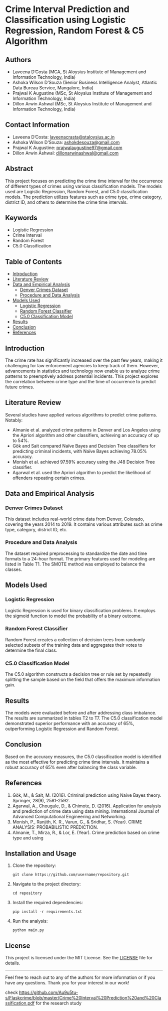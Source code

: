 # Crime Interval Prediction and Classification using Logistic Regression, Random Forest & C5 Algorithm

## Authors
- Laveena D’Costa (MCA, St Aloysius Institute of Management and Information Technology, India)
- Ashoka Wilson D’Souza (Senior Business Intelligence Analyst, Atlantic Data Bureau Service, Mangalore, India)
- Prajwal K Augustine (MSc, St Aloysius Institute of Management and Information Technology, India)
- Dillon Arwin Ashwal (MSc, St Aloysius Institute of Management and Information Technology, India)

## Contact Information
- Laveena D’Costa: laveenacrasta@staloysius.ac.in
- Ashoka Wilson D’Souza: ashokdesouza@gmail.com
- Prajwal K Augustine: prajwalaugustine97@gmail.com
- Dillon Arwin Ashwal: dillonarwinashwal@gmail.com

## Abstract
This project focuses on predicting the crime time interval for the occurrence of different types of crimes using various classification models. The models used are Logistic Regression, Random Forest, and C5.0 classification models. The prediction utilizes features such as crime type, crime category, district ID, and others to determine the crime time intervals.

## Keywords
- Logistic Regression
- Crime Interval
- Random Forest
- C5.0 Classification

## Table of Contents
- [Introduction](#introduction)
- [Literature Review](#literature-review)
- [Data and Empirical Analysis](#data-and-empirical-analysis)
  - [Denver Crimes Dataset](#denver-crimes-dataset)
  - [Procedure and Data Analysis](#procedure-and-data-analysis)
- [Models Used](#models-used)
  - [Logistic Regression](#logistic-regression)
  - [Random Forest Classifier](#random-forest-classifier)
  - [C5.0 Classification Model](#c50-classification-model)
- [Results](#results)
- [Conclusion](#conclusion)
- [References](#references)

## Introduction
The crime rate has significantly increased over the past few years, making it challenging for law enforcement agencies to keep track of them. However, advancements in statistics and technology now enable us to analyze crime patterns to preemptively address potential incidents. This project explores the correlation between crime type and the time of occurrence to predict future crimes.

## Literature Review
Several studies have applied various algorithms to predict crime patterns. Notably:
- Almanie et al. analyzed crime patterns in Denver and Los Angeles using the Apriori algorithm and other classifiers, achieving an accuracy of up to 54%.
- Gök and Sait compared Naïve Bayes and Decision Tree classifiers for predicting criminal incidents, with Naïve Bayes achieving 78.05% accuracy.
- Monish et al. achieved 97.59% accuracy using the J48 Decision Tree classifier.
- Agarwal et al. used the Apriori algorithm to predict the likelihood of offenders repeating certain crimes.

## Data and Empirical Analysis

### Denver Crimes Dataset
This dataset includes real-world crime data from Denver, Colorado, covering the years 2014 to 2019. It contains various attributes such as crime type, category, district ID, etc.

### Procedure and Data Analysis
The dataset required preprocessing to standardize the date and time formats to a 24-hour format. The primary features used for modeling are listed in Table T1. The SMOTE method was employed to balance the classes.

## Models Used

### Logistic Regression
Logistic Regression is used for binary classification problems. It employs the sigmoid function to model the probability of a binary outcome.

### Random Forest Classifier
Random Forest creates a collection of decision trees from randomly selected subsets of the training data and aggregates their votes to determine the final class.

### C5.0 Classification Model
The C5.0 algorithm constructs a decision tree or rule set by repeatedly splitting the sample based on the field that offers the maximum information gain.

## Results
The models were evaluated before and after addressing class imbalance. The results are summarized in tables T2 to T7. The C5.0 classification model demonstrated superior performance with an accuracy of 65%, outperforming Logistic Regression and Random Forest.

## Conclusion
Based on the accuracy measures, the C5.0 classification model is identified as the most effective for predicting crime time intervals. It maintains a robust accuracy of 65% even after balancing the class variable.

## References
1. Gök, M., & Sait, M. (2016). Criminal prediction using Naive Bayes theory. Springer, 28(9), 2581-2592.
2. Agarwal, A., Chougule, D., & Chimote, D. (2016). Application for analysis and prediction of crime data using data mining. International Journal of Advanced Computational Engineering and Networking.
3. Monish, P., Ranjith, K. R., Varun, G., & Sridhar, S. (Year). CRIME ANALYSIS: PROBABILISTIC PREDICTION.
4. Almanie, T., Mirza, R., & Lor, E. (Year). Crime prediction based on crime type and using

## Installation and Usage
1. Clone the repository:
   ```
   git clone https://github.com/username/repository.git
   ```
2. Navigate to the project directory:
   ```
   cd repository
   ```
3. Install the required dependencies:
   ```
   pip install -r requirements.txt
   ```
4. Run the analysis:
   ```
   python main.py
   ```

## License
This project is licensed under the MIT License. See the [LICENSE](LICENSE) file for details.

---

Feel free to reach out to any of the authors for more information or if you have any questions. Thank you for your interest in our work!



check https://github.com/Au9u5tu-s/Flaskcrime/blob/master/Crime%20Interval%20Prediction%20and%20Classification.pdf for the research study
